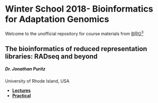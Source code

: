# Winter School 2018- Bioinformatics for Adaptation Genomics

Welcome to the unofficial repository for course materials from [B@G<sup>3</sup>](http://www.adaptation.ethz.ch/education/winter-school-2018.html)

## The bioinformatics of reduced representation libraries: RADseq and beyond
##### Dr. Jonathan Puritz 
University of Rhode Island, USA

* **[Lectures](/Lectures/Day%01)**
* **[Practical](/Exercises/Day%01)**
